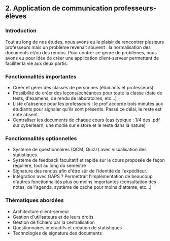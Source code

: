 ## 2. Application de communication professeurs-élèves

### Introduction

Tout au long de nos études, nous avons eu le plaisir de rencontrer plusieurs professeurs mais un problème revenait souvent : la normalisation des documents et/ou des rendus. Pour contrer ce genre de problèmes, nous avons eu pour idée de créer une application client-serveur permettant de faciliter la vie aux deux partis.

### Fonctionnalités importantes

* Créer et gérer des classes de personnes \(étudiants et professeurs\)
* Possibilité de créer des leçons/échéances pour toute la classe \(date de tests, d'examens, de rendu de laboratoires, etc...\)
* Liste d'absence pour les professeurs : le prof accorde trois minutes aux étudiants pour signaler qu'ils sont présents. Passé ce délai, le reste est noté absent.
* Centraliser les documents de chaque cours \(cas typique : 1/4 des .pdf sur cyberlearn, une moitié sur eistore et le reste dans la nature\)

### Fonctionnalités optionnelles

* Système de questionnaires \(QCM, Quizz\) avec visualisation des statistiques.
* Système de feedback facultatif et rapide sur le cours proposée de façon régulière, tout au long du semestre
* Signature des rendus afin d'être sûr de l'identité de l'expéditeur.
* Intégration avec GAPS ? Permettrait l'implémentation de beaucoup d'autres fonctionnalités plus ou moins importantes \(consultation des notes, de l'agenda, système de cache pour moins d'attente, etc...\)

### Thématiques abordées

* Architecture client-serveur
* Gestion d'utilisateurs et de leurs droits
* Gestion de fichiers par la centralisation
* Questionnaires interactifs et création de statistiques
* Technologies de signature des documents



